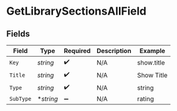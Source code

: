 # GetLibrarySectionsAllField


## Fields

| Field              | Type               | Required           | Description        | Example            |
| ------------------ | ------------------ | ------------------ | ------------------ | ------------------ |
| `Key`              | *string*           | :heavy_check_mark: | N/A                | show.title         |
| `Title`            | *string*           | :heavy_check_mark: | N/A                | Show Title         |
| `Type`             | *string*           | :heavy_check_mark: | N/A                | string             |
| `SubType`          | **string*          | :heavy_minus_sign: | N/A                | rating             |